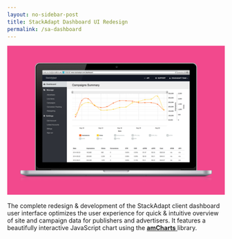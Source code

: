 ```yaml
---
layout: no-sidebar-post
title: StackAdapt Dashboard UI Redesign
permalink: /sa-dashboard
---
```


<img src="../assets/images/dashblk.png">

<p class="text-justify">The complete redesign & development of the StackAdapt client dashboard user interface optimizes the user experience for quick & intuitive overview of site and campaign data for publishers and advertisers. It features a beautifully interactive JavaScript chart using the <a href="http://www.amcharts.com/" target="_blank"><b>amCharts</b> </a>library.</p>